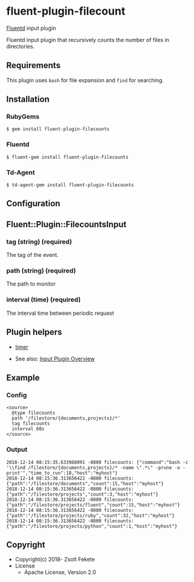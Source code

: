 # fluent-plugin-filecount

[Fluentd](https://fluentd.org/) input plugin

Fluentd input plugin that recursively counts the number of files in directories.

## Requirements

This plugin uses `bash` for file expansion and `find` for searching.

## Installation

### RubyGems

```
$ gem install fluent-plugin-filecounts
```
### Fluentd

```
$ fluent-gem install fluent-plugin-filecounts
```
### Td-Agent

```
$ td-agent-gem install fluent-plugin-filecounts
```

## Configuration

## Fluent::Plugin::FilecountsInput

### tag (string) (required)

The tag of the event.

### path (string) (required)

The path to monitor

### interval (time) (required)

The interval time between periodic request

## Plugin helpers

* [timer](https://docs.fluentd.org/v1.0/articles/api-plugin-helper-timer)

* See also: [Input Plugin Overview](https://docs.fluentd.org/v1.0/articles/input-plugin-overview)

## Example

### Config
```
<source>
  @type filecounts
  path '/filestore/{documents,projects}/*'
  tag filecounts
  interval 60s
</source>
```

### Output
```
2018-12-14 08:15:35.633988091 -0800 filecounts: {"command":"bash -c '\\find /filestore/{documents,projects}/* -name \".*\" -prune -o -print'","time_to_run":18,"host":"myhost"}
2018-12-14 08:15:36.313656422 -0800 filecounts: {"path":"/filestore/documents","count":15,"host":"myhost"}
2018-12-14 08:15:36.313656422 -0800 filecounts: {"path":"/filestore/projects","count":3,"host":"myhost"}
2018-12-14 08:15:36.313656422 -0800 filecounts: {"path":"/filestore/projects/fluent","count":15,"host":"myhost"}
2018-12-14 08:15:36.313656422 -0800 filecounts: {"path":"/filestore/projects/ruby","count":32,"host":"myhost"}
2018-12-14 08:15:36.313656422 -0800 filecounts: {"path":"/filestore/projects/python","count":1,"host":"myhost"}
```

## Copyright

* Copyright(c) 2018- Zsolt Fekete
* License
  * Apache License, Version 2.0
